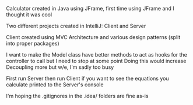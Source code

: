 Calculator created in Java using JFrame, first time using JFrame and I thought it was cool

Two different projects created in IntelliJ: Client and Server

Client created using MVC Architecture and various design patterns (split into proper packages)

I want to make the Model class have better methods to act as hooks for the controller to call but I need to stop at some point
Doing this would increase Decoupling more but w/e, I'm sadly too busy

First run Server then run Client if you want to see the equations you calculate printed to the Server's console

I'm hoping the .gitignores in the .idea/ folders are fine as-is